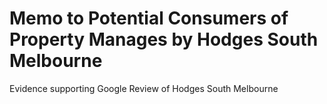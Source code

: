 # Memo to Potential Consumers of Property Manages by Hodges South Melbourne 
Evidence supporting Google Review of Hodges South Melbourne 

